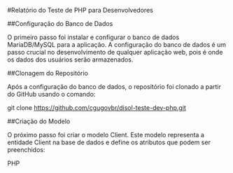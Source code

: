 #Relatório do Teste de PHP para Desenvolvedores

##Configuração do Banco de Dados

O primeiro passo foi instalar e configurar o banco de dados MariaDB/MySQL para a aplicação. A configuração do banco de dados é um passo crucial no desenvolvimento de qualquer aplicação web, pois é onde os dados dos usuários serão armazenados.

##Clonagem do Repositório

Após a configuração do banco de dados, o repositório foi clonado a partir do GitHub usando o comando:

git clone https://github.com/cgugovbr/disol-teste-dev-php.git

##Criação do Modelo

O próximo passo foi criar o modelo Client. Este modelo representa a entidade Client na base de dados e define os atributos que podem ser preenchidos:

PHP

<?php

namespace App\Models;

use Illuminate\Database\Eloquent\Factories\HasFactory;
use Illuminate\Database\Eloquent\Model;

class Client extends Model
{
    protected $table = "clients";
    protected $fillable = [
        'nome', 'telefones', 'cpf', 'data_aniversario', 'endereco', 'emails'
    ];
    use HasFactory;
}

##Criação do Controlador

Após a criação do modelo, o próximo passo foi criar o controlador ClienteController. Este controlador é responsável por gerenciar as operações CRUD para os clientes.

##Criação das Views

Após a criação do controlador, foram criadas quatro views: index, create, edit e show. Essas views são responsáveis por exibir a interface do usuário para as operações CRUD.

##Criação das Rotas

Finalmente, as rotas para a aplicação foram criadas. As rotas são responsáveis por mapear as URLs da aplicação para os métodos do controlador ClienteController.

##Resolução de Problemas com a Renderização das Views

Depois de configurar o banco de dados e clonar o repositório do GitHub, você criou o modelo, o controlador, as views e as rotas. No entanto, ao tentar acessar a view create, você percebeu que as views não estavam sendo renderizadas corretamente. Em vez de exibir os formulários, as páginas estavam em branco.

Este problema ocorreu porque o arquivo disol-teste-dev-php/resources/views/layouts/app.blade.php não estava disponível no repositório do GitHub. Este arquivo é o layout principal da aplicação, que é estendido pelas outras views. A ausência deste arquivo fez com que as páginas não fossem renderizadas corretamente.

A resolução desse problema envolveu a criação do arquivo app.blade.php no diretório correto. Isso permitiu que as views fossem renderizadas corretamente.